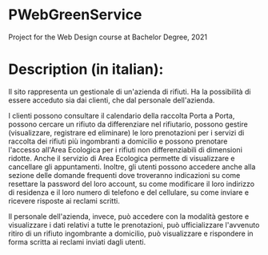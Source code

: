 # PWebGreenService
Project for the Web Design course at Bachelor Degree, 2021

# Description (in italian):
Il sito rappresenta un gestionale di un'azienda di rifiuti.
Ha la possibilità di essere acceduto sia dai clienti, che dal personale dell'azienda.

I clienti possono consultare il calendario della raccolta Porta a Porta, possono cercare un rifiuto da differenziare nel rifiutario, possono gestire (visualizzare, registrare ed eliminare) le loro prenotazioni per i servizi di raccolta dei rifiuti più ingombranti a domicilio e possono prenotare l'accesso all'Area Ecologica per i rifiuti non differenziabili di dimensioni ridotte. Anche il servizio di Area Ecologica permette di visualizzare e cancellare gli appuntamenti. Inoltre, gli utenti possono accedere anche alla sezione delle domande frequenti dove troveranno indicazioni su come resettare la password del loro account, su come modificare il loro indirizzo di residenza e il loro numero di telefono e del cellulare, su come inviare e ricevere risposte ai reclami scritti.

Il personale dell'azienda, invece, può accedere con la modalità gestore e visualizzare i dati relativi a tutte le prenotazioni, può ufficializzare l'avvenuto ritiro di un rifiuto ingombrante a domicilio, può visualizzare e rispondere in forma scritta ai reclami inviati dagli utenti.
